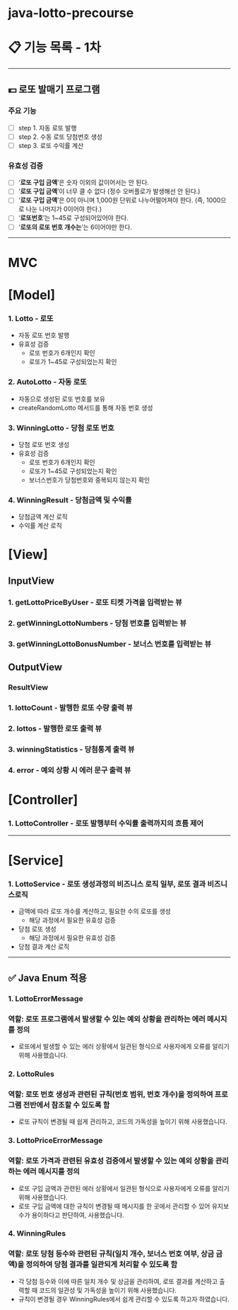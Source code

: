 # java-lotto-precourse

# 📋 기능 목록 - 1차

---

## 💵 로또 발매기 프로그램

### 주요 기능

- [ ]  step 1. 자동 로또 발행
- [ ]  step 2. 수동 로또 당첨번호 생성
- [ ]  step 3. 로또 수익률 계산

### 유효성 검증

- [ ]  ‘**로또 구입 금액**’은 숫자 이외의 값이어서는 안 된다.
- [ ]  ‘**로또 구입 금액**’이 너무 클 수 없다 (정수 오버플로가 발생해선 안 된다.)
- [ ]  ‘**로또 구입 금액**’은 0이 아니며 1,000원 단위로 나누어떨어져야 한다. (즉, 1000으로 나눈 나머지가 0이어야 한다.)
- [ ]  ‘**로또번호**’는 1~45로 구성되어있어야 한다.
- [ ]  ‘**로또의 로또 번호 개수는**’는 6이어야만 한다.

---

# MVC

# **[Model]**

### 1. Lotto - 로또

- 자동 로또 번호 발행
- 유효성 검증
  - 로또 번호가 6개인지 확인
  - 로또가 1~45로 구성되었는지 확인

### 2. AutoLotto - 자동 로또

- 자동으로 생성된 로또 번호를 보유
- createRandomLotto 메서드를 통해 자동 번호 생성

### 3. WinningLotto - 당첨 로또 번호

- 당첨 로또 번호 생성
- 유효성 검증
  - 로또 번호가 6개인지 확인
  - 로또가 1~45로 구성되었는지 확인
  - 보너스번호가 당첨번호와 중복되지 않는지 확인

### 4. WinningResult - 당첨금액 및 수익률

- 당첨금액 계산 로직
- 수익률 계산 로직

# [View]

## InputView

### 1. getLottoPriceByUser - 로또 티켓 가격을 입력받는 뷰

### 2. getWinningLottoNumbers - 당첨 번호를 입력받는 뷰

### 3. getWinningLottoBonusNumber - 보너스 번호를 입력받는 뷰

## OutputView

### ResultView

### 1. lottoCount - 발행한 로또 수량 출력 뷰

### 2. lottos - 발행한 로또 출력 뷰

### 3. winningStatistics - 당첨통계 출력 뷰

### 4. error - 예외 상황 시 에러 문구 출력 뷰 

# [Controller]

### 1. LottoController - 로또 발행부터 수익률 출력까지의 흐름 제어

---
# [Service]

### 1. LottoService - 로또 생성과정의 비즈니스 로직 일부, 로또 결과 비즈니스로직
- 금액에 따라 로또 개수를 계산하고, 필요한 수의 로또를 생성 
  - 해당 과정에서 필요한 유효성 검증
- 당첨 로또 생성
  - 해당 과정에서 필요한 유효성 검증
- 당첨 결과 계산 로직

---

## ✅ Java Enum 적용

### 1. LottoErrorMessage
### 역할: 로또 프로그램에서 발생할 수 있는 예외 상황을 관리하는 에러 메시지를 정의
- 로또에서 발생할 수 있는 에러 상황에서 일관된 형식으로 사용자에게 오류를 알리기 위해 사용했습니다.

### 2. LottoRules
### 역할: 로또 번호 생성과 관련된 규칙(번호 범위, 번호 개수)을 정의하여 프로그램 전반에서 참조할 수 있도록 함
- 로또 규칙이 변경될 때 쉽게 관리하고, 코드의 가독성을 높이기 위해 사용했습니다.

### 3. LottoPriceErrorMessage
### 역할: 로또 가격과 관련된 유효성 검증에서 발생할 수 있는 예외 상황을 관리하는 에러 메시지를 정의
- 로또 구입 금액과 관련된 에러 상황에서 일관된 형식으로 사용자에게 오류를 알리기 위해 사용했습니다.
- 로또 구입 금액에 대한 규칙이 변경될 때 메시지를 한 곳에서 관리할 수 있어 유지보수가 용이하다고 판단하여, 사용했습니다.

### 4. WinningRules
### 역할: 로또 당첨 등수와 관련된 규칙(일치 개수, 보너스 번호 여부, 상금 금액)을 정의하여 당첨 결과를 일관되게 처리할 수 있도록 함
- 각 당첨 등수와 이에 따른 일치 개수 및 상금을 관리하여, 로또 결과를 계산하고 출력할 때 코드의 일관성 및 가독성을 높이기 위해 사용했습니다.
- 규칙이 변경될 경우 WinningRules에서 쉽게 관리할 수 있도록 하고자 하였습니다.